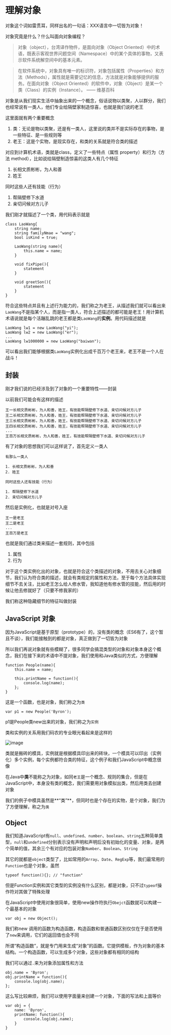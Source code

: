 # 理解对象

对象这个词如雷贯耳，同样出名的一句话：XXX语言中一切皆为对象！

对象究竟是什么？什么叫面向对象编程？

>对象（object），台湾译作物件，是面向对象（Object Oriented）中的术语，既表示客观世界问题空间（Namespace）中的某个具体的事物，又表示软件系统解空间中的基本元素。

>在软件系统中，对象具有唯一的标识符，对象包括属性（Properties）和方法（Methods），属性就是需要记忆的信息，方法就是对象能够提供的服务。在面向对象（Object Oriented）的软件中，对象（Object）是某一个类（Class）的实例（Instance）。 —— 维基百科

对象是从我们现实生活中抽象出来的一个概念，俗话说物以类聚，人以群分，我们也经常说有一类人，他们专业给隔壁家制造惊喜，也就是我们说的老王

这里面就有两个重要概念

1. 类：无论是物以类聚，还是有一类人，这里说的类并不是实际存在的事物，是一些特征、是一些规则等
2. 老王：这是个实物，是现实存在，和类的关系就是符合类的描述

对应到计算机术语，类就是class，定义了一些特点（属性 property）和行为（方法 method），比如说给隔壁制造惊喜的这类人有几个特征

1. 长相文质彬彬，为人和善
2. 姓王

同时这些人还有技能（行为）

1. 帮隔壁修下水道
2. 亲切问候对方儿子

我们刚才就描述了一个类，用代码表示就是

	class LaoWang{
		string name;
		string familyNmae = "wang";
		bool isKind = true;

		LaoWang(string name){
			this.name = name;
		}

		void fixPipe(){
			statement
		}

		void greetSon(){
			statement
		}
	}

符合这些特点并且有上述行为能力的，我们称之为老王，从描述我们就可以看出来`LaoWang`不是指某个人，而是指一类人，符合上述描述的都可能是老王！用计算机术语说就是每个活蹦乱跳的老王都是类`LaoWang`的**实例**。用代码描述就是

	LaoWang lw1 = new LaoWang("yi");
	LaoWang lw2 = new LaoWang("er");
	...
	LaoWang lw1000000 = new LaoWang("baiwan");

可以看出我们能够根据类`LaoWang`实例化出成千百万个老王来，老王不是一个人在战斗！

## 封装

刚才我们说的已经涉及到了对象的一个重要特性——封装

以前我们可能会有这样的描述

	王一长相文质彬彬，为人和善，姓王，有技能帮隔壁修下水道、亲切问候对方儿子
	王二长相文质彬彬，为人和善，姓王，有技能帮隔壁修下水道、亲切问候对方儿子
	王三长相文质彬彬，为人和善，姓王，有技能帮隔壁修下水道、亲切问候对方儿子
	王四长相文质彬彬，为人和善，姓王，有技能帮隔壁修下水道、亲切问候对方儿子
	...
	王百万长相文质彬彬，为人和善，姓王，有技能帮隔壁修下水道、亲切问候对方儿子

有了对象的思想我们可以这样说了，首先定义一类人

	有那么一类人

	1. 长相文质彬彬，为人和善
	2. 姓王

	同时这些人还有技能（行为）

	1. 帮隔壁修下水道
	2. 亲切问候对方儿子

然后是实例化，也就是对号入座

	王一是老王
	王二是老王
	...
	王百万是老王

也就是我们通过类来描述一套规则，其中包括

1. 属性
2. 行为

对于这个类实例化出的对象，也就是符合这个类描述的对象，不用去关心对象细节，我们认为符合类的描述，就会有类规定的属性和方法，至于每个方法具体实现细节不去关注，比如老王怎么给人修水管，我知道他有修水管的技能，然后用的时候让他去修就好了（只要不修我家的）

我们称这种隐藏细节的特征叫做封装

## JavaScript 对象

因为JavaScript是基于原型（prototype）的，没有类的概念（ES6有了，这个暂且不谈），我们能接触到的都是对象，真正做到了一切皆为对象

所以我们再说对象就有些模糊了，很多同学会搞混类型的对象和对象本身这个概念，我们在接下来的术语中不提对象，我们使用和Java类似的方式，方便理解

	function People(name){
		this.name = name;

		this.printName = function(){
			console.log(name);
		};
	}

这是一个函数，也是对象，我们称之为`类`

	var p1 = new People('Byron');

p1是People类new出来的对象，我们称之为`实例`

类和实例的关系用我们码农的专业眼光看起来是这样的

![image](http://lsly1989.qiniudn.com/20150401QQ20150401-2.png)

类就是搬砖的模具，实例就是根据模具印出来的砖块，一个模具可以印出（实例化）多个实例，每个实例都符合类的特征，这个例子和我们JavaScript中概念很像

在Java中**类**不能称之为对象，如同`老王`是一个概念、规则的集合，但是在JavaScript中，本身没有类的概念，我们需要用对象模拟出类，然后用类去创建对象

我们的例子中模具虽然是**“类”**，但同时也是个存在的实物，是个对象，我们为了方便理解，称之为`类`


## Object

我们知道JavaScript有`null`、`undefined`、`number`、`boolean`、`string`五种简单类型，`null`和`undefined`分别表示没有声明和声明后没有初始化的变量、对象，是两个简单的值，其余三个有对应的包装对象`Number`、`Boolean`、`String`

其它的就都是`object`类型了，比如常用的`Array`、`Date`、`RegExp`等，我们最常用的`Function`也是个对象，虽然

	typeof function(){}; // "function"

但是Function实例和其它类型的实例没有什么区别，都是对象，只不过`typeof`操作符对其做了特殊处理

在JavaScript中使用对象很简单，使用new操作符执行`Obejct`函数就可以构建一个最基本的对象

	var obj = new Object();

我们称new 调用的函数为构造函数，构造函数和普通函数区别仅仅在于是否使用了`new`来调用，它们的返回值也会不同

所谓“构造函数”，就是专门用来生成“对象”的函数。它提供模板，作为对象的基本结构。一个构造函数，可以生成多个对象，这些对象都有相同的结构

我们可以通过`.`来为对象添加属性和方法

	obj.name = 'Byron';
	obj.printName = function(){
		console.log(obj.name);
	};


这么写比较麻烦，我们可以使用字面量来创建一个对象，下面的写法和上面等价

	var obj = {
		name: 'Byron',
		printName: function(){
			console.log(obj.name);
		}
	}

